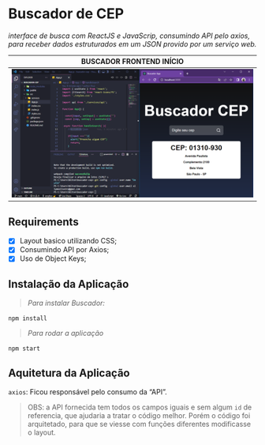 # Buscador de CEP

_interface de busca com ReactJS e JavaScrip, consumindo API pelo axios, para receber dados estruturados em um JSON provido por um serviço web._

BUSCADOR FRONTEND INÍCIO |
:-------------------------:|
<img src="./.github/print.png" />|

## Requirements

  - [x] Layout basico utilizando CSS;
  - [x] Consumindo API por Axios;
  - [x] Uso de Object Keys;

## Instalação da Aplicação

>_Para instalar Buscador:_

```
npm install
```

>_Para rodar a aplicação_

```
npm start
```

## Aquitetura da Aplicação

`axios`: Ficou responsável pelo consumo da “API”.

> OBS: a API fornecida tem todos os campos iguais e sem algum `id` de referencia, que ajudaria a tratar o código melhor. Porém o código foi arquitetado, para que se viesse com funções diferentes modificasse o layout.
